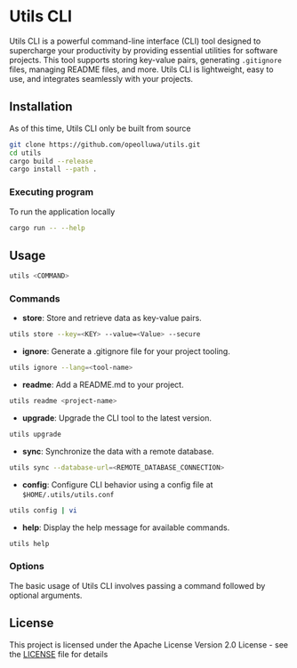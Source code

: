 # Utils CLI

Utils CLI is a powerful command-line interface (CLI) tool designed to
supercharge your productivity by providing essential utilities for software
projects. This tool supports storing key-value pairs, generating `.gitignore`
files, managing README files, and more. Utils CLI is lightweight, easy to use,
and integrates seamlessly with your projects.

## Installation

As of this time, Utils CLI only be built from source

```sh
git clone https://github.com/opeolluwa/utils.git
cd utils
cargo build --release
cargo install --path .
```

### Executing program

To run the application locally

```sh
cargo run -- --help
```

## Usage

```sh
utils <COMMAND>
```

### Commands

- **store**: Store and retrieve data as key-value pairs.

```sh
utils store --key=<KEY> --value=<Value> --secure
```

- **ignore**: Generate a .gitignore file for your project tooling.

```sh
utils ignore --lang=<tool-name>
```

- **readme**: Add a README.md to your project.

```sh
utils readme <project-name>
```

- **upgrade**: Upgrade the CLI tool to the latest version.

```sh
utils upgrade
```

- **sync**: Synchronize the data with a remote database.

```sh
utils sync --database-url=<REMOTE_DATABASE_CONNECTION>
```

- **config**: Configure CLI behavior using a config file at
  `$HOME/.utils/utils.conf`

```sh
utils config | vi
```

- **help**: Display the help message for available commands.

```sh
utils help
```

### Options

The basic usage of Utils CLI involves passing a command followed by optional
arguments.

## License

This project is licensed under the Apache License Version 2.0 License - see the
[LICENSE](./LICENSE) file for details
